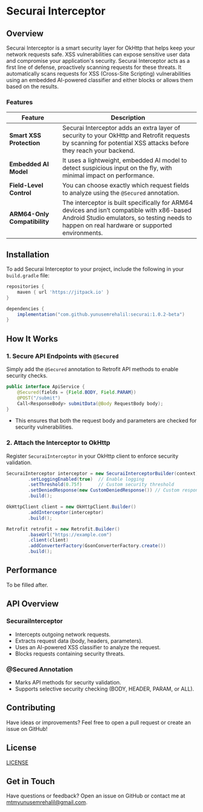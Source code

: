 # Securai Interceptor

## Overview

Securai Interceptor is a smart security layer for OkHttp that helps keep your network requests safe. XSS vulnerabilities can expose sensitive user data and compromise your application's security. Securai Interceptor acts as a first line of defense, proactively scanning requests for these threats. It automatically scans requests for XSS (Cross-Site Scripting) vulnerabilities using an embedded AI-powered classifier and either blocks or allows them based on the results.

### Features

| Feature                        | Description                                                                                                                                          |
|-------------------------------|------------------------------------------------------------------------------------------------------------------------------------------------------|
| **Smart XSS Protection**       | Securai Interceptor adds an extra layer of security to your OkHttp and Retrofit requests by scanning for potential XSS attacks before they reach your backend.|
| **Embedded AI Model**          | It uses a lightweight, embedded AI model to detect suspicious input on the fly, with minimal impact on performance.|
| **Field-Level Control**        | You can choose exactly which request fields to analyze using the `@Secured` annotation.|
| **ARM64-Only Compatibility**   |  The interceptor is built specifically for ARM64 devices and isn’t compatible with x86-based Android Studio emulators, so testing needs to happen on real hardware or supported environments.|

## Installation

To add Securai Interceptor to your project, include the following in your `build.gradle` file:

```gradle
repositories {
    maven { url 'https://jitpack.io' }
}

dependencies {
    implementation("com.github.yunusemrehalil:securai:1.0.2-beta")
}
```

## How It Works

### 1. Secure API Endpoints with `@Secured`

Simply add the `@Secured` annotation to Retrofit API methods to enable security checks.

```java
public interface ApiService {
    @Secured(fields = {Field.BODY, Field.PARAM})
    @POST("/submit")
    Call<ResponseBody> submitData(@Body RequestBody body);
}
```

- This ensures that both the request body and parameters are checked for security vulnerabilities.

### 2. Attach the Interceptor to OkHttp

Register `SecuraiInterceptor` in your OkHttp client to enforce security validation.

```java
SecuraiInterceptor interceptor = new SecuraiInterceptorBuilder(context)
        .setLoggingEnabled(true)  // Enable logging
        .setThreshold(0.75f)      // Custom security threshold
        .setDeniedResponse(new CustomDeniedResponse()) // Custom response handling
        .build();

OkHttpClient client = new OkHttpClient.Builder()
        .addInterceptor(interceptor)
        .build();

Retrofit retrofit = new Retrofit.Builder()
        .baseUrl("https://example.com")
        .client(client)
        .addConverterFactory(GsonConverterFactory.create())
        .build();
```

## Performance

To be filled after.

## API Overview

### **SecuraiInterceptor**

- Intercepts outgoing network requests.
- Extracts request data (body, headers, parameters).
- Uses an AI-powered XSS classifier to analyze the request.
- Blocks requests containing security threats.

### **@Secured Annotation**

- Marks API methods for security validation.
- Supports selective security checking (BODY, HEADER, PARAM, or ALL).

## Contributing

Have ideas or improvements? Feel free to open a pull request or create an issue on GitHub!

## License

[LICENSE](./LICENSE.md)

## Get in Touch

Have questions or feedback? Open an issue on GitHub or contact me at mtmyunusemrehalil@gmail.com.
